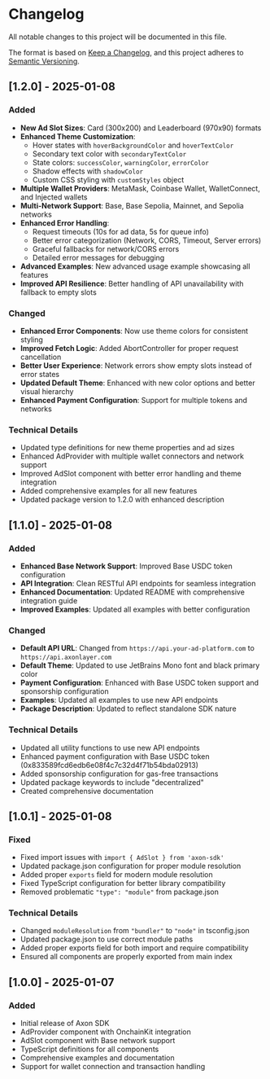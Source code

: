 # Changelog

All notable changes to this project will be documented in this file.

The format is based on [Keep a Changelog](https://keepachangelog.com/en/1.0.0/),
and this project adheres to [Semantic Versioning](https://semver.org/spec/v2.0.0.html).

## [1.2.0] - 2025-01-08

### Added
- **New Ad Slot Sizes**: Card (300x200) and Leaderboard (970x90) formats
- **Enhanced Theme Customization**: 
  - Hover states with `hoverBackgroundColor` and `hoverTextColor`
  - Secondary text color with `secondaryTextColor`
  - State colors: `successColor`, `warningColor`, `errorColor`
  - Shadow effects with `shadowColor`
  - Custom CSS styling with `customStyles` object
- **Multiple Wallet Providers**: MetaMask, Coinbase Wallet, WalletConnect, and Injected wallets
- **Multi-Network Support**: Base, Base Sepolia, Mainnet, and Sepolia networks
- **Enhanced Error Handling**: 
  - Request timeouts (10s for ad data, 5s for queue info)
  - Better error categorization (Network, CORS, Timeout, Server errors)
  - Graceful fallbacks for network/CORS errors
  - Detailed error messages for debugging
- **Advanced Examples**: New advanced usage example showcasing all features
- **Improved API Resilience**: Better handling of API unavailability with fallback to empty slots

### Changed
- **Enhanced Error Components**: Now use theme colors for consistent styling
- **Improved Fetch Logic**: Added AbortController for proper request cancellation
- **Better User Experience**: Network errors show empty slots instead of error states
- **Updated Default Theme**: Enhanced with new color options and better visual hierarchy
- **Enhanced Payment Configuration**: Support for multiple tokens and networks

### Technical Details
- Updated type definitions for new theme properties and ad sizes
- Enhanced AdProvider with multiple wallet connectors and network support
- Improved AdSlot component with better error handling and theme integration
- Added comprehensive examples for all new features
- Updated package version to 1.2.0 with enhanced description

## [1.1.0] - 2025-01-08

### Added
- **Enhanced Base Network Support**: Improved Base USDC token configuration
- **API Integration**: Clean RESTful API endpoints for seamless integration
- **Enhanced Documentation**: Updated README with comprehensive integration guide
- **Improved Examples**: Updated all examples with better configuration

### Changed
- **Default API URL**: Changed from `https://api.your-ad-platform.com` to `https://api.axonlayer.com`
- **Default Theme**: Updated to use JetBrains Mono font and black primary color
- **Payment Configuration**: Enhanced with Base USDC token support and sponsorship configuration
- **Examples**: Updated all examples to use new API endpoints
- **Package Description**: Updated to reflect standalone SDK nature

### Technical Details
- Updated all utility functions to use new API endpoints
- Enhanced payment configuration with Base USDC token (0x833589fcd6edb6e08f4c7c32d4f71b54bda02913)
- Added sponsorship configuration for gas-free transactions
- Updated package keywords to include "decentralized"
- Created comprehensive documentation

## [1.0.1] - 2025-01-08

### Fixed
- Fixed import issues with `import { AdSlot } from 'axon-sdk'`
- Updated package.json configuration for proper module resolution
- Added proper `exports` field for modern module resolution
- Fixed TypeScript configuration for better library compatibility
- Removed problematic `"type": "module"` from package.json

### Technical Details
- Changed `moduleResolution` from `"bundler"` to `"node"` in tsconfig.json
- Updated package.json to use correct module paths
- Added proper exports field for both import and require compatibility
- Ensured all components are properly exported from main index

## [1.0.0] - 2025-01-07

### Added
- Initial release of Axon SDK
- AdProvider component with OnchainKit integration
- AdSlot component with Base network support
- TypeScript definitions for all components
- Comprehensive examples and documentation
- Support for wallet connection and transaction handling
